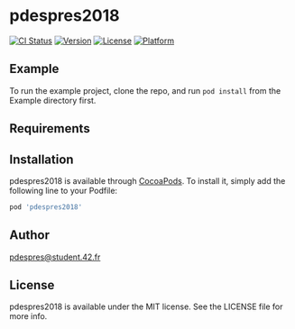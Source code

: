 # pdespres2018

[![CI Status](http://img.shields.io/travis/pdespres@student.42.fr/pdespres2018.svg?style=flat)](https://travis-ci.org/pdespres@student.42.fr/pdespres2018)
[![Version](https://img.shields.io/cocoapods/v/pdespres2018.svg?style=flat)](http://cocoapods.org/pods/pdespres2018)
[![License](https://img.shields.io/cocoapods/l/pdespres2018.svg?style=flat)](http://cocoapods.org/pods/pdespres2018)
[![Platform](https://img.shields.io/cocoapods/p/pdespres2018.svg?style=flat)](http://cocoapods.org/pods/pdespres2018)

## Example

To run the example project, clone the repo, and run `pod install` from the Example directory first.

## Requirements

## Installation

pdespres2018 is available through [CocoaPods](http://cocoapods.org). To install
it, simply add the following line to your Podfile:

```ruby
pod 'pdespres2018'
```

## Author

pdespres@student.42.fr

## License

pdespres2018 is available under the MIT license. See the LICENSE file for more info.
